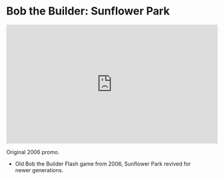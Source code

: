# Bob the Builder: Sunflower Park
<iframe width="560" height="315" src="https://www.youtube-nocookie.com/embed/zwQB9MX4xL8" title="YouTube video player" frameborder="0" allow="accelerometer; autoplay; clipboard-write; encrypted-media; gyroscope; picture-in-picture" allowfullscreen></iframe>

Original 2006 promo.

* Old Bob the Builder Flash game from 2006, Sunflower Park revived for newer generations.
